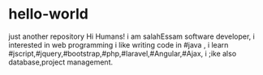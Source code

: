 # hello-world
just another repository
Hi Humans!
i am salahEssam software developer, i interested in web programming 
i like writing code in #java , i learn #jscript,#jquery,#bootstrap,#php,#laravel,#Angular,#Ajax,
i ;ike also database,project management.
